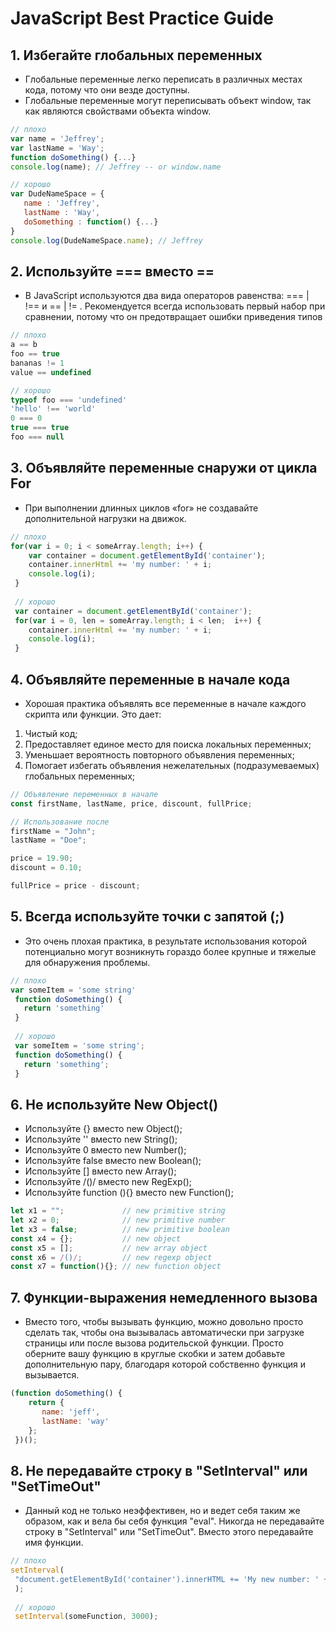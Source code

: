 #  JavaScript Best Practice Guide
## 1. Избегайте глобальных переменных
- Глобальные переменные легко переписать в различных местах кода, потому что они везде доступны.
- Глобальные переменные могут переписывать объект window, так как являются свойствами объекта window.
``` js
// плохо
var name = 'Jeffrey';  
var lastName = 'Way';    
function doSomething() {...}    
console.log(name); // Jeffrey -- or window.name

// хорошо
var DudeNameSpace = {  
   name : 'Jeffrey',  
   lastName : 'Way',  
   doSomething : function() {...}  
}  
console.log(DudeNameSpace.name); // Jeffrey  
```
## 2. Используйте === вместо ==
- В JavaScript используются два вида операторов равенства: === | !== и == | != . Рекомендуется всегда использовать первый набор при сравнении, потому что он предотвращает ошибки приведения типов
``` js
// плохо
a == b 
foo == true
bananas != 1
value == undefined

// хорошо
typeof foo === 'undefined'
'hello' !== 'world'
0 === 0
true === true
foo === null
```
## 3. Объявляйте переменные снаружи от цикла For
- При выполнении длинных циклов «for» не создавайте дополнительной нагрузки на движок. 
``` js
// плохо
for(var i = 0; i < someArray.length; i++) {
    var container = document.getElementById('container');
    container.innerHtml += 'my number: ' + i;
    console.log(i);
 }
 
 // хорошо
 var container = document.getElementById('container');
 for(var i = 0, len = someArray.length; i < len;  i++) {
    container.innerHtml += 'my number: ' + i;
    console.log(i);
 }
 ```
## 4. Объявляйте переменные в начале кода
- Хорошая практика объявлять все переменные в начале каждого скрипта или функции. Это дает:
1. Чистый код;
2. Предоставляет единое место для поиска локальных переменных;
3. Уменьшает вероятность повторного объявления переменных;
4. Помогает избегать объявления нежелательных (подразумеваемых) глобальных переменных;
``` js
// Объявление переменных в начале
const firstName, lastName, price, discount, fullPrice;

// Использование после
firstName = "John";
lastName = "Doe";

price = 19.90;
discount = 0.10;

fullPrice = price - discount;
 ```
## 5. Всегда используйте точки с запятой (;)
- Это очень плохая практика, в результате использования которой потенциально могут возникнуть гораздо более крупные и тяжелые для обнаружения проблемы.
``` js
// плохо
var someItem = 'some string'
 function doSomething() {
   return 'something'
 }
 
 // хорошо
 var someItem = 'some string';
 function doSomething() {
   return 'something';
 }
  ```
## 6. Не используйте New Object()
- Используйте {} вместо new Object();
- Используйте '' вместо new String();
- Используйте 0 вместо new Number();
- Используйте false вместо new Boolean();
- Используйте [] вместо new Array();
- Используйте /()/ вместо new RegExp();
- Используйте function (){} вместо new Function();
``` js
let x1 = "";             // new primitive string
let x2 = 0;              // new primitive number
let x3 = false;          // new primitive boolean
const x4 = {};           // new object
const x5 = [];           // new array object
const x6 = /()/;         // new regexp object
const x7 = function(){}; // new function object
```
## 7. Функции-выражения немедленного вызова
- Вместо того, чтобы вызывать функцию, можно довольно просто сделать так, чтобы она вызывалась автоматически при загрузке страницы или после вызова родительской функции. Просто оберните вашу функцию в круглые скобки и затем добавьте дополнительную пару, благодаря которой собственно функция и вызывается.
``` js
(function doSomething() {
    return {
       name: 'jeff',
       lastName: 'way'
    };
 })();
 ```
## 8. Не передавайте строку в "SetInterval" или "SetTimeOut"
- Данный код не только неэффективен, но и ведет себя таким же образом, как и вела бы себя функция "eval". Никогда не передавайте строку в "SetInterval" или "SetTimeOut". Вместо этого передавайте имя функции.
``` js
// плохо
setInterval(
 "document.getElementById('container').innerHTML += 'My new number: ' + i", 3000
 );
 
 // хорошо
 setInterval(someFunction, 3000);
  ```

